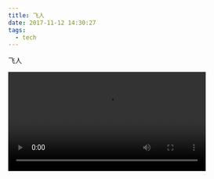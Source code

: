 ```yaml
---
title: 飞人
date: 2017-11-12 14:30:27
tags:
  - tech
---
```

飞人

<video controls="controls" src="https:/m.yaoping.win/www/YeKQWiZaltRf4zCN.mp4" width="80%"></video>
